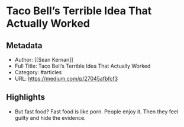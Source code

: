# Taco Bell’s Terrible Idea That Actually Worked

## Metadata
- Author: [[Sean Kernan]]
- Full Title: Taco Bell’s Terrible Idea That Actually Worked
- Category: #articles
- URL: https://medium.com/p/27045afbfcf3

## Highlights
- But fast food? Fast food is like porn. People enjoy it. Then they feel guilty and hide the evidence.
